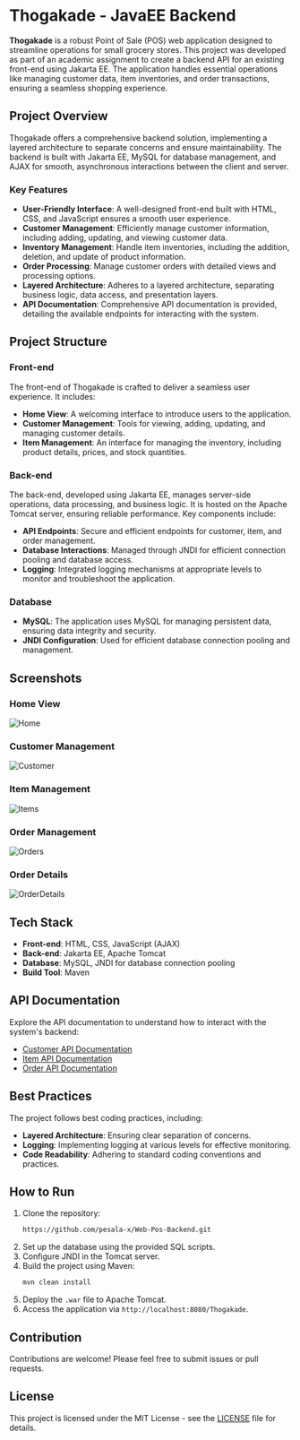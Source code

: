 
# Thogakade - JavaEE Backend

**Thogakade** is a robust Point of Sale (POS) web application designed to streamline operations for small grocery stores. This project was developed as part of an academic assignment to create a backend API for an existing front-end using Jakarta EE. The application handles essential operations like managing customer data, item inventories, and order transactions, ensuring a seamless shopping experience.

## Project Overview

Thogakade offers a comprehensive backend solution, implementing a layered architecture to separate concerns and ensure maintainability. The backend is built with Jakarta EE, MySQL for database management, and AJAX for smooth, asynchronous interactions between the client and server.

### Key Features
- **User-Friendly Interface**: A well-designed front-end built with HTML, CSS, and JavaScript ensures a smooth user experience.
- **Customer Management**: Efficiently manage customer information, including adding, updating, and viewing customer data.
- **Inventory Management**: Handle item inventories, including the addition, deletion, and update of product information.
- **Order Processing**: Manage customer orders with detailed views and processing options.
- **Layered Architecture**: Adheres to a layered architecture, separating business logic, data access, and presentation layers.
- **API Documentation**: Comprehensive API documentation is provided, detailing the available endpoints for interacting with the system.

## Project Structure

### Front-end
The front-end of Thogakade is crafted to deliver a seamless user experience. It includes:

- **Home View**: A welcoming interface to introduce users to the application.
- **Customer Management**: Tools for viewing, adding, updating, and managing customer details.
- **Item Management**: An interface for managing the inventory, including product details, prices, and stock quantities.

### Back-end
The back-end, developed using Jakarta EE, manages server-side operations, data processing, and business logic. It is hosted on the Apache Tomcat server, ensuring reliable performance. Key components include:

- **API Endpoints**: Secure and efficient endpoints for customer, item, and order management.
- **Database Interactions**: Managed through JNDI for efficient connection pooling and database access.
- **Logging**: Integrated logging mechanisms at appropriate levels to monitor and troubleshoot the application.

### Database
- **MySQL**: The application uses MySQL for managing persistent data, ensuring data integrity and security.
- **JNDI Configuration**: Used for efficient database connection pooling and management.

## Screenshots

### Home View
![Home](https://github.com/user-attachments/assets/ee5bb8f5-f61c-4003-8b5c-59a60f1c2f5e)

### Customer Management
![Customer](https://github.com/user-attachments/assets/cc57e02b-8c04-4a2b-8bc4-3f24a52cc16d)

### Item Management
![Items](https://github.com/user-attachments/assets/3e8f2892-57e0-4a8e-a9e2-a0ff7e763b8a)

### Order Management
![Orders](https://github.com/user-attachments/assets/5770dcc2-3777-450b-bf27-036b6e9fa4b4)

### Order Details
![OrderDetails](https://github.com/user-attachments/assets/a5ffbef0-cda3-41cb-8d06-4657a0e25d6c)

## Tech Stack

- **Front-end**: HTML, CSS, JavaScript (AJAX)
- **Back-end**: Jakarta EE, Apache Tomcat
- **Database**: MySQL, JNDI for database connection pooling
- **Build Tool**: Maven

## API Documentation
Explore the API documentation to understand how to interact with the system's backend:

- [Customer API Documentation](https://link-to-customer-api-docs)
- [Item API Documentation](https://link-to-item-api-docs)
- [Order API Documentation](https://link-to-order-api-docs)

## Best Practices

The project follows best coding practices, including:
- **Layered Architecture**: Ensuring clear separation of concerns.
- **Logging**: Implementing logging at various levels for effective monitoring.
- **Code Readability**: Adhering to standard coding conventions and practices.

## How to Run

1. Clone the repository:
   ```bash
   https://github.com/pesala-x/Web-Pos-Backend.git
   ```
2. Set up the database using the provided SQL scripts.
3. Configure JNDI in the Tomcat server.
4. Build the project using Maven:
   ```bash
   mvn clean install
   ```
5. Deploy the `.war` file to Apache Tomcat.
6. Access the application via `http://localhost:8080/Thogakade`.

## Contribution

Contributions are welcome! Please feel free to submit issues or pull requests.

## License

This project is licensed under the MIT License - see the [LICENSE](LICENSE) file for details.
